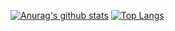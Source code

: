 [![Anurag's github stats](https://github-readme-stats.vercel.app/api?username=mizix&count_private=true&show_icons=true)](https://github.com/anuraghazra/github-readme-stats)
[![Top Langs](https://github-readme-stats.vercel.app/api/top-langs/?username=mizix)](https://github.com/anuraghazra/github-readme-stats)



